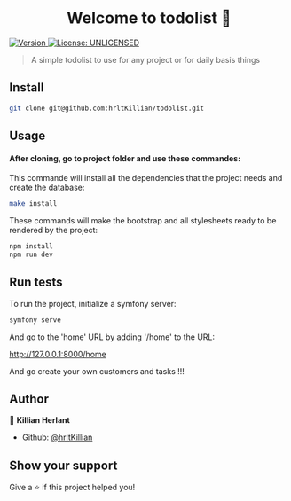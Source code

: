 <h1 align="center">Welcome to todolist 👋</h1>
<p>
  <a href="https://www.npmjs.com/package/todolist" target="_blank">
    <img alt="Version" src="https://img.shields.io/npm/v/todolist.svg">
  </a>
  <a href="#" target="_blank">
    <img alt="License: UNLICENSED" src="https://img.shields.io/badge/License-UNLICENSED-yellow.svg" />
  </a>
</p>

> A simple todolist to use for any project or for daily basis things

## Install

```sh
git clone git@github.com:hrltKillian/todolist.git
```

## Usage

#### After cloning, go to project folder and use these commandes:

This commande will install all the dependencies that the project needs and create the database:

```sh
make install
```
These commands will make the bootstrap and all stylesheets ready to be rendered by the project:

```sh
npm install
npm run dev
```

## Run tests

To run the project, initialize a symfony server:

```sh
symfony serve
```

And go to the 'home' URL by adding '/home' to the URL:

http://127.0.0.1:8000/home

And go create your own customers and tasks !!!

## Author

👤 **Killian Herlant**

* Github: [@hrltKillian](https://github.com/hrltKillian)

## Show your support

Give a ⭐️ if this project helped you!
